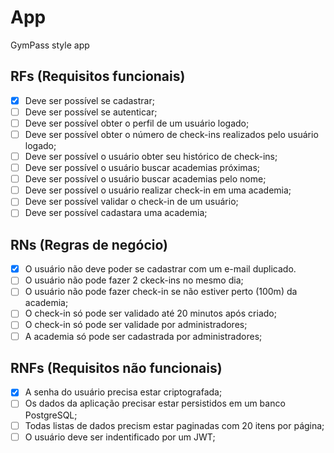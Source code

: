 # App

GymPass style app

## RFs (Requisitos funcionais)

- [x] Deve ser possível se cadastrar;
- [ ] Deve ser possível se autenticar;
- [ ] Deve ser possível obter o perfil de um usuário logado;
- [ ] Deve ser possível obter o número de check-ins realizados pelo usuário logado;
- [ ] Deve ser possível o usuário obter seu histórico de check-ins;
- [ ] Deve ser possível o usuário buscar academias próximas;
- [ ] Deve ser possível o usuário buscar academias pelo nome;
- [ ] Deve ser possível o usuário realizar check-in em uma academia;
- [ ] Deve ser possível validar o  check-in de um usuário;
- [ ] Deve ser possível cadastara uma academia;

## RNs (Regras de negócio)

- [x] O usuário não deve poder se cadastrar com um e-mail duplicado.
- [ ] O usuário não pode fazer 2 ckeck-ins no mesmo dia;
- [ ] O usuário não pode fazer check-in se não estiver perto (100m) da academia;
- [ ] O check-in só pode ser validado até 20 minutos após criado;
- [ ] O check-in só pode ser validade por administradores;
- [ ] A academia só pode ser cadastrada por administradores;

## RNFs (Requisitos não funcionais)

- [x] A senha do usuário precisa estar criptografada;
- [ ] Os dados da aplicação precisar estar persistidos em um banco PostgreSQL;
- [ ] Todas listas de dados precism estar paginadas com 20 itens por página;
- [ ] O usuário deve ser indentificado por um JWT;